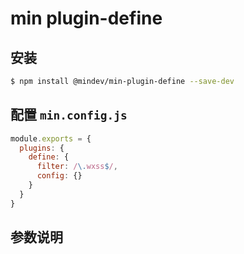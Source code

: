 # min plugin-define

## 安装

``` bash
$ npm install @mindev/min-plugin-define --save-dev
```

## 配置 `min.config.js`

``` js
module.exports = {
  plugins: {
    define: {
      filter: /\.wxss$/,
      config: {}
    }
  }
}
```

## 参数说明
